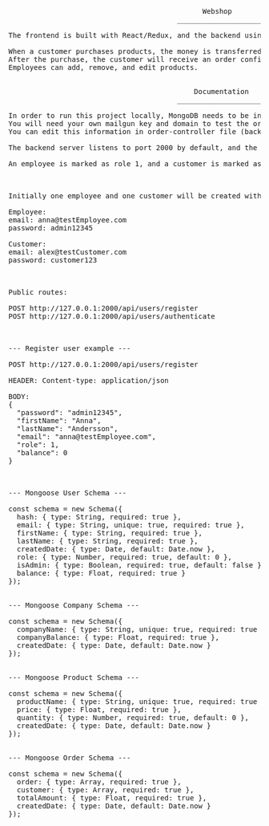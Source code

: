<pre>
                                              Webshop
                                        _____________________

The frontend is built with React/Redux, and the backend using Express. Information is stored in a NoSQL (MongoDB) database.

When a customer purchases products, the money is transferred to the company account. 
After the purchase, the customer will receive an order confirmation email. Product quantities are updated after purchase. Once a day, $100 in store credit will be transferred to the clients' account.
Employees can add, remove, and edit products. 


                                            Documentation
                                        ______________________

In order to run this project locally, MongoDB needs to be installed.
You will need your own mailgun key and domain to test the order verification email.
You can edit this information in order-controller file (backend -> handlers -> orders).

The backend server listens to port 2000 by default, and the frontend server listens to port 3000.

An employee is marked as role 1, and a customer is marked as role 0.



Initially one employee and one customer will be created with the login details below.

Employee:
email: anna@testEmployee.com
password: admin12345

Customer:
email: alex@testCustomer.com
password: customer123



Public routes:

POST http://127.0.0.1:2000/api/users/register
POST http://127.0.0.1:2000/api/users/authenticate



--- Register user example ---

POST http://127.0.0.1:2000/api/users/register

HEADER: Content-type: application/json

BODY: 
{ 
  "password": "admin12345",
  "firstName": "Anna",
  "lastName": "Andersson",
  "email": "anna@testEmployee.com",
  "role": 1,
  "balance": 0
}



--- Mongoose User Schema ---

const schema = new Schema({
  hash: { type: String, required: true },
  email: { type: String, unique: true, required: true },
  firstName: { type: String, required: true },
  lastName: { type: String, required: true },
  createdDate: { type: Date, default: Date.now },
  role: { type: Number, required: true, default: 0 },
  isAdmin: { type: Boolean, required: true, default: false },
  balance: { type: Float, required: true }
});


--- Mongoose Company Schema ---

const schema = new Schema({
  companyName: { type: String, unique: true, required: true },
  companyBalance: { type: Float, required: true },
  createdDate: { type: Date, default: Date.now }
});


--- Mongoose Product Schema ---

const schema = new Schema({
  productName: { type: String, unique: true, required: true },
  price: { type: Float, required: true },
  quantity: { type: Number, required: true, default: 0 },
  createdDate: { type: Date, default: Date.now }
});


--- Mongoose Order Schema ---

const schema = new Schema({
  order: { type: Array, required: true },
  customer: { type: Array, required: true },
  totalAmount: { type: Float, required: true },
  createdDate: { type: Date, default: Date.now }
});
</pre>